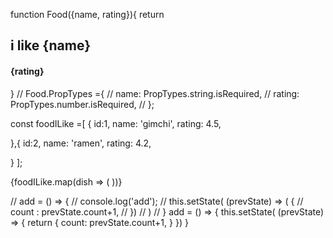 function Food({name, rating}){
  return <div>
    <h2>i like {name}</h2>
    <h4>{rating}</h4>
  </div>
}
// Food.PropTypes ={
//   name: PropTypes.string.isRequired,
//   rating: PropTypes.number.isRequired,
// };

const foodILike =[ {
  id:1,
  name: 'gimchi',
  rating: 4.5,
  
},{
  id:2,
  name: 'ramen',
  rating: 4.2,
 
}
];


 {foodILike.map(dish => (
        <Food key={dish.id} name={dish.name} rating={dish.rating} />
      ))}


// add = () => {
  //   console.log('add');
  //   this.setState( (prevState) => ( {
  //     count : prevState.count+1,
  //   })
  //   )
  // }
  add = () => {
    this.setState( (prevState) => {
      return {
        count: prevState.count+1,
      }
    })
  }
